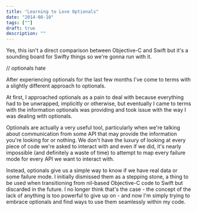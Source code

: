 ```yaml
---
title: "Learning to Love Optionals"
date: "2014-08-10"
tags: [""]
draft: true
description: ""
---
```

Yes, this isn't a direct comparison between Objective-C and Swift but it's a sounding board for Swifty things so we're gonna run with it.

// optionals hate

After experiencing optionals for the last few months I've come to terms with a slightly different approach to optionals.

At first, I approached optionals as a pain to deal with because everything had to be unwrapped, implicitly or otherwise, but eventually I came to terms with the information optionals was providing and took issue with the way I was dealing with optionals.

Optionals are actually a very useful tool, particularly when we're talking about communication from some API that may provide the information you're looking for or nothing. We don't have the luxury of looking at every piece of code we're asked to interact with and even if we did, it's nearly impossible (and definitely a waste of time) to attempt to map every failure mode for every API we want to interact with.

Instead, optionals give us a simple way to know if we have real data or some failure mode. I initially dismissed them as a stepping stone, a thing to be used when transitioning from nil-based Objective-C code to Swift but discarded in the future. I no longer think that's the case - the concept of the lack of anything is too powerful to give up on - and now I'm simply trying to embrace optionals and find ways to use them seamlessly within my code.